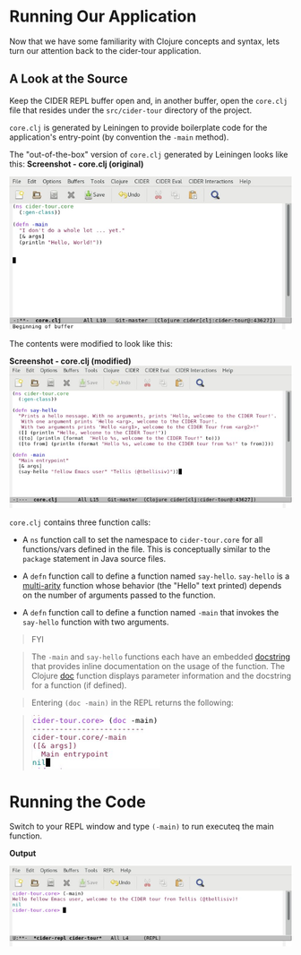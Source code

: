 # Running Our Application

Now that we have some familiarity with Clojure concepts and syntax, lets turn our attention back to the cider-tour application.

## A Look at the Source

Keep the CIDER REPL buffer open and, in another buffer, open the `core.clj` file that resides under the `src/cider-tour` directory of the project.

`core.clj` is generated by Leiningen to provide boilerplate code for the application's entry-point (by convention the `-main` method). 

The "out-of-the-box" version of `core.clj` generated by Leiningen looks like this:
**Screenshot - core.clj (original)**

![Clojure source - core.clj](images/core_clj_orig.jpg)

The contents were modified to look like this:

**Screenshot - core.clj (modified)**
![Clojure source - core.clj](images/core_clj.jpg)

`core.clj` contains three function calls:

* A `ns` function call to set the namespace to `cider-tour.core` for all functions/vars defined in the file. This is conceptually similar to the `package` statement in Java source files.

* A `defn` function call to define a function named `say-hello`. `say-hello` is a [multi-arity](http://clojure-doc.org/articles/language/functions.html#multi-arity-functions) function whose behavior (the "Hello" text printed) depends on the number of arguments passed to the function.

* A `defn` function call to define a function named `-main` that invokes the `say-hello` function with two arguments.

>FYI

> The `-main` and `say-hello` functions each have an embedded [docstring](https://en.wikipedia.org/wiki/Docstring) that provides inline documentation on the usage of the function. The Clojure [doc](https://clojuredocs.org/clojure.repl/doc) function displays parameter information and the docstring for a function (if defined).

>Entering `(doc -main)` in the REPL returns the following: 

>![REPL - doc function](images/doc_function.jpg)

# Running the Code

Switch to your REPL window and type `(-main)` to run executeq the main function.

**Output**

![REPL - Running -main](images/repl_exec_main.jpg)






